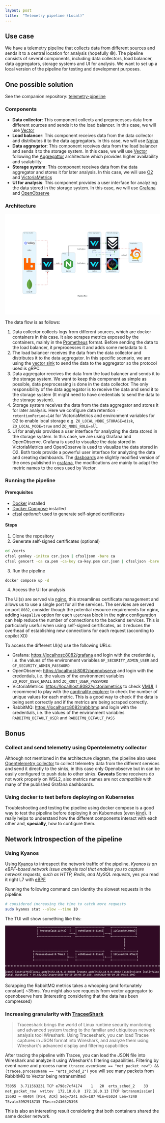 ```yaml
---
layout: post
title:  "Telemetry pipeline (Local)"
---
```


## Use case

We have a telemetry pipeline that collects data from different sources and sends it to a central location for analysis (hopefully 😅). The pipeline consists of several components, including data collectors, load balancer, data aggregators, storage systems and UI for analysis. We want to set up a local version of the pipeline for testing and development purposes.

## One possible solution

See the companion repository: [telemetry-pipeline](https://github.com/DavidHernandez21/telemetry-pipeline)

### Components

- **Data collector**: This component collects and preprocesses data from different sources and sends it to the load balancer. In this case, we will use [Vector](https://vector.dev/)
- **Load balancer**: This component receives data from the data collector and distributes it to the data aggregators. In this case, we will use [Nginx](https://www.nginx.com/)
- **Data aggregator**: This component receives data from the load balancer and sends it to the storage system. In this case, we will use [Vector](https://vector.dev/) following the [Aggregattor](https://vector.dev/docs/setup/going-to-prod/arch/aggregator/) architecture which provides higher availability and scalability
- **Storage system**: This component receives data from the data aggregator and stores it for later analysis. In this case, we will use [O2](https://openobserve.org/) and [VictoriaMetrics](https://victoriametrics.com/)
- **UI for analysis**: This component provides a user interface for analyzing the data stored in the storage system. In this case, we will use [Grafana](https://grafana.com/) and [OpenObserve](https://openobserve.org/)

### Architecture

![Telemetry pipeline architecture](/assets/diagrams/pipeline_flow.png)

The data flow is as follows:
1. Data collector collects logs from different sources, which are docker containers in this case. It also scrapes metrics exposed by the containers, mainly in the [Prometheus](https://prometheus.io/) format. Before sending the data to the load balancer, it preprocesses it and adds some metadata to it.
2. The load balancer receives the data from the data collector and distributes it to the data aggregator. In this specific scenario, we are using the [vector sink](https://vector.dev/docs/reference/configuration/sinks/vector/#buffers-and-batches) to send the data to the aggregator so the protocol used is gRPC.
3. Data aggregator receives the data from the load balancer and sends it to the storage system. We want to keep this component as simple as possible, data preprocessing is done in the data collector. The only responsibility of the data aggregator is to receive the data and send it to the storage system (It might need to have credentials to send the data to the storage system).
4. Storage system receives the data from the data aggregator and stores it for later analysis. Here we configure data retention `-retentionPeriod=14d` for VictoriaMetrics and environment variables for O2 to enable local storage e.g. `ZO_LOCAL_MODE_STORAGE=disk`, `ZO_LOCAL_MODE=true` and `ZO_NODE_ROLE=all`.
5. UI for analysis provides a user interface for analyzing the data stored in the storage system. In this case, we are using Grafana and OpenObserve. Grafana is used to visualize the data stored in VictoriaMetrics and OpenObserve is used to visualize the data stored in O2. Both tools provide a powerful user interface for analyzing the data and creating dashboards. The [dasboards](https://github.com/DavidHernandez21/telemetry-pipeline/blob/main/grafana/dashboards) are slightly modified version of the ones published in [grafana](https://grafana.com/grafana/dashboards/), the modifications are mainly to adapt the metric names to the ones used by Vector.

### Running the pipeline

#### Prerequisites
- [Docker](https://www.docker.com/) installed
- [Docker Compose](https://docs.docker.com/compose/) installed
- [cfssl](https://github.com/cloudflare/cfssl) *optional*: used to generate self-signed certificates

#### Steps

1. Clone the repository
2. Generate self-signed certificates (optional)
```bash
cd /certs
cfssl genkey -initca csr.json | cfssljson -bare ca
cfssl gencert -ca ca.pem -ca-key ca-key.pem csr.json | cfssljson -bare cert
```
3. Run the pipeline
```bash
docker compose up -d
```
4. Access the UI for analysis

The UI(s) are served via [nginx](https://www.nginx.com/), this streamlines certificate management and allows us to use a single port for all the services. The services are served on port `8082`, consider though the potential resource requirements for nginx, adding `keepalive` option for each `upstream` block in the nginx configuration can help reduce the number of connections to the backend services. This is particularly useful when using self-signed certificates, as it reduces the overhead of establishing new connections for each request (according to copilot XD)

To access the different UI(s) use the following URLs:
- Grafana: [https://localhost:8082/grafana](https://localhost:8082/grafana) and login with the credentials, i.e. the values of the environment variables `GF_SECURITY_ADMIN_USER` and `GF_SECURITY_ADMIN_PASSWORD`
- OpenObserve: [https://localhost:8082/openobserve](https://localhost:8082/openobserve) and login with the credentials, i.e. the values of the environment variables `ZO_ROOT_USER_EMAIL` and `ZO_ROOT_USER_PASSWORD`
- VictoriaMetrics: [https://localhost:8082/victoriametrics](https://localhost:8082/victoriametrics) to check [VMUI](https://github.com/VictoriaMetrics/VictoriaMetrics/tree/master/app/vmui), I recommend to play with the [cardinality explorer](https://victoriametrics.com/blog/cardinality-explorer/) to check the number of unique values for each metric. This is a good way to check if the data is being sent correctly and if the metrics are being scraped correctly.
- RabbitMQ: [https://localhost:8082/rabbitmq](https://localhost:8082/rabbitmq) and login with the credentials, i.e. the values of the environment variables `RABBITMQ_DEFAULT_USER` and `RABBITMQ_DEFAULT_PASS`

## Bonus

### Collect and send telemetry using Opentelemetry collector

Although not mentioned in the architecture diagram, the pipeline also uses [Opentelemetry collector](https://opentelemetry.io/docs/collector/) to collect telemetry data from the different services and send it directly to the sinks, in this case only Openobserve but in can be easily configured to push data to other sinks. **Caveats** Some receivers do not work properly on WSL2, also metrics names are not *compatible* with many of the published Grafana dashboards.

### Using docker to test before deploying on Kubernetes

Troubleshooting and testing the pipeline using docker compose is a good way to test the pipeline before deploying it on Kubernetes (even [kind](https://kind.sigs.k8s.io/)). It really helps to understand how the different components interact with each other and, **specially**, how to configure them. 

## Network Introspection of the pipeline

### Using Kyanos

Using [Kyanos](https://github.com/hengyoush/kyanos) to introspect the network traffic of the pipeline. *Kyanos is an eBPF-based network issue analysis tool that enables you to capture network requests, such as HTTP, Redis, and MySQL requests*, yes you read it right L7 with [eBPF](https://ebpf.io/)

Running the following command can identity the slowest requests in the pipeline:

```bash
# considered increasing the time to catch more requests
sudo kyanos stat --slow --time 10
```

The TUI will show something like this:

![Kyanos TUI](/assets/images/rabbitmq_metric_scrape.png)

Scrapping the RabbitMQ metrics takes a whooping (and fortunately constant) ~35ms. You might also see requests from vector aggregator to openobserve here (interesting considering that the data has been compressed)

### Increasing granularity with [TraceeShark](https://github.com/aquasecurity/traceeshark)

> Traceeshark brings the world of Linux runtime security monitoring and advanced system tracing to the familiar and ubiquitous network analysis tool Wireshark. Using Traceeshark, you can load Tracee captures in JSON format into Wireshark, and analyze them using Wireshark's advanced display and filtering capabilities

After tracing the pipeline with Tracee, you can load the JSON file into Wireshark and analyze it using Wireshark's filtering capabilities. Filtering by event name and process name `(tracee.eventName == "net_packet_raw") && (tracee.processName == "erts_sched_2")` you will see many packets from RabbitMQ to Vector being retransmitted

`75055	3.711563231	TCP	e798c7cf4174	1	20	erts_sched_2	33	net_packet_raw	writev	172.18.0.8	172.18.0.13	[TCP Retransmission] 15692 → 40404 [PSH, ACK] Seq=7241 Ack=187 Win=65024 Len=7240 TSval=3992918735 TSecr=2436525398`

This is also an interesting result considering that both containers shared the same docker network.